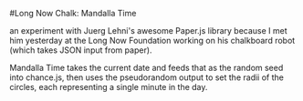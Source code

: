 #Long Now Chalk: Mandalla Time

an experiment with Juerg Lehni's awesome Paper.js library because I met him yesterday at the Long Now Foundation working on his chalkboard robot (which takes JSON input from paper).

Mandalla Time takes the current date and feeds that as the random seed into chance.js, then uses the pseudorandom output to set the radii of the circles, each representing a single minute in the day.
